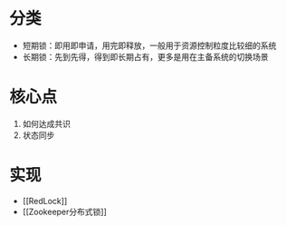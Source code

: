 # 分类

- 短期锁：即用即申请，用完即释放，一般用于资源控制粒度比较细的系统
- 长期锁：先到先得，得到即长期占有，更多是用在主备系统的切换场景

# 核心点

1. 如何达成共识
2. 状态同步

# 实现

-  [[RedLock]]
- [[Zookeeper分布式锁]]

